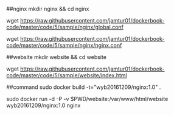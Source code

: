 ##nginx
mkdir nginx && cd nginx

wget https://raw.githubusercontent.com/jamtur01/dockerbook-code/master/code/5/sample/nginx/global.conf

wget https://raw.githubusercontent.com/jamtur01/dockerbook-code/master/code/5/sample/nginx/nginx.conf

##website
mkdir website && cd website

wget https://raw.githubusercontent.com/jamtur01/dockerbook-code/master/code/5/sample/website/index.html

##command
sudo docker build -t="wyb20161209/nginx:1.0" .

sudo docker run -d -P -v $PWD/website:/var/www/html/website wyb20161209/nginx:1.0 nginx
